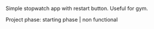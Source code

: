 Simple stopwatch app with restart button. Useful for gym.

Project phase: starting phase | non functional
